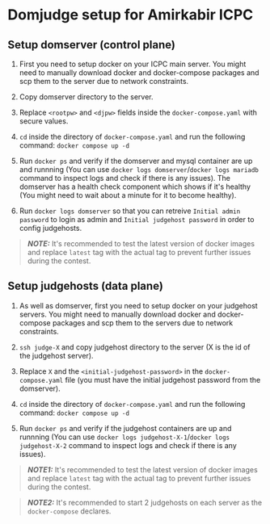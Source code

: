 # Domjudge setup for Amirkabir ICPC

## Setup domserver (control plane)

1. First you need to setup docker on your ICPC main server. You might need to manually download docker and docker-compose packages and scp them to the server due to network constraints.

2. Copy domserver directory to the server.

3. Replace `<rootpw>` and `<djpw>` fields inside the `docker-compose.yaml` with secure values.

4. `cd` inside the directory of `docker-compose.yaml` and run the following command: `docker compose up -d`

5. Run `docker ps` and verify if the domserver and mysql container are up and runnning (You can use `docker logs domserver`/`docker logs mariadb` command to inspect logs and check if there is any issues). The domserver has a health check component which shows if it's healthy (You might need to wait about a minute for it to become healthy).

6. Run `docker logs domserver` so that you can retreive `Initial admin password` to login as admin and `Initial judgehost password` in order to config judgehosts.

> **_NOTE:_**  It's recommended to test the latest version of docker images and replace `latest` tag with the actual tag to prevent further issues during the contest.

## Setup judgehosts (data plane)

1. As well as domserver, first you need to setup docker on your judgehost servers. You might need to manually download docker and docker-compose packages and scp them to the servers due to network constraints.

2. `ssh judge-X` and copy judgehost directory to the server (X is the id of the judgehost server).

3. Replace `X` and the `<initial-judgehost-password>` in the `docker-compose.yaml` file (you must have the initial judgehost password from the domserver).

4. `cd` inside the directory of `docker-compose.yaml` and run the following command: `docker compose up -d`

5. Run `docker ps` and verify if the judgehost containers are up and runnning (You can use `docker logs judgehost-X-1`/`docker logs judgehost-X-2` command to inspect logs and check if there is any issues).

> **_NOTE1:_**  It's recommended to test the latest version of docker images and replace `latest` tag with the actual tag to prevent further issues during the contest.

> **_NOTE2:_**  It's recommended to start 2 judgehosts on each server as the `docker-compose` declares.